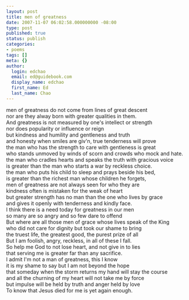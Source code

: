 ```yaml
---
layout: post
title: men of greatness
date: 2007-11-07 06:02:58.000000000 -08:00
type: post
published: true
status: publish
categories:
- poems
tags: []
meta: {}
author:
  login: edchao
  email: ed@guidebook.com
  display_name: edchao
  first_name: Ed
  last_name: Chao
---
```

<p>men of greatness do not come from lines of great descent<br />
nor are they alway born with greater qualities in them.<br />
And greatness is not measured by one's intellect or strength<br />
nor does popularity or influence or reign<br />
but kindness and humility and gentleness and truth<br />
and honesty when smiles are giv'n, true tenderness will prove<br />
the man who has the strength to care with gentleness is great<br />
who stands unmoved by winds of scorn and crowds who mock and hate.<br />
the man who cradles hearts and speaks the truth with gracious voice<br />
is greater than the man who starts a war by reckless choice.<br />
the man who puts his child to sleep and prays beside his bed,<br />
is greater than the richest man whose children he forgets,<br />
men of greatness are not always seen for who they are<br />
kindness often is mistaken for the weak of heart<br />
but greater strength has no man than the one who lives by grace<br />
and gives it openly with tenderness and kindly face.<br />
I think there is a need today for greatness in our men<br />
so many are so angry and so few dare to offend<br />
But where are all those men of grace whose lives speak of the King<br />
who did not care for dignity but took our shame to bring<br />
the truest life, the greatest good, the purest prize of all<br />
But I am foolish, angry, reckless, in all of these I fall.<br />
So help me God to not lose heart, and not give in to lies<br />
that serving me is greater far than any sacrifice.<br />
I admit I'm not a man of greatness, this I know<br />
it is my shame to say but I am not beyond the hope<br />
that someday when the storm returns my hand will stay the course<br />
and all the churning of my heart will not take me by force<br />
but impulse will be held by truth and anger held by love<br />
To know that Jesus died for me is yet again enough.</p>

